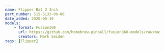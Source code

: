 ```yaml
---
name: Flipper Bat 3 Inch
part_number: 515-5133-06-06
date_added: 2020-05-19
models: 
    - format: Fusion360
      url: https://github.com/homebrew-pinball/fusion360-models/raw/master/flippers/Flipper%20Bat%203%20Inch%20515-5133-06-06.f3d
      creators: Mark Seiden
tags: [Flipper]
---
```


